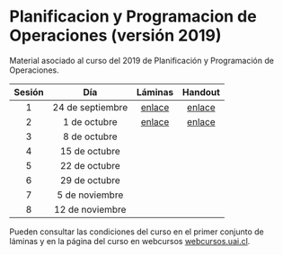 # Planificacion y Programacion de Operaciones (versión 2019)

Material asociado al curso del 2019 de Planificación y Programación de Operaciones.

| Sesión | Día | Láminas | Handout |
|:--------:|:-----:|:---------:|:-------:|
| 1        | 24 de septiembre | [enlace]( https://www.dropbox.com/s/iw5co6wpafx9khs/sesion1.pdf?dl=0a) | [enlace](https://www.dropbox.com/s/08yo6seonges3jd/sesion1.pdf?dl=0) |
| 2        | 1 de octubre     | [enlace](https://www.dropbox.com/s/s297oa06itz71ac/sesion2.pdf?dl=0)  | [enlace](https://www.dropbox.com/s/qevuam71zpjhvmh/sesion2.pdf?dl=0) |
| 3        | 8 de octubre     | | |
| 4        | 15 de octubre     | | |
| 5        | 22 de octubre     | | |
| 6        | 29 de octubre     | | |
| 7        | 5 de noviembre     | | |
| 8        | 12 de noviembre     | | |

Pueden consultar las condiciones del curso en el primer conjunto de láminas y en la página del curso en webcursos [webcursos.uai.cl](https://webcursos.uai.cl).
